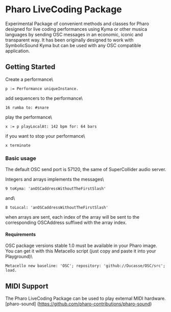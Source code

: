 # Pharo LiveCoding Package #

Experimental Package of convenient methods and classes for Pharo designed for live coding performances using Kyma
or other musica languages by sending OSC messages in an economic, iconic and transparent way.
It has been originally designed to work with SymbolicSound Kyma but can be used with any OSC compatible application.

## Getting Started ##
Create a performance\
```Smalltalk
p := Performance uniqueInstance.
```
add sequencers to the performance\
```Smalltalk
16 rumba to: #snare
```
play the performance\
```Smalltalk
x := p playLocalAt: 142 bpm for: 64 bars
```
if you want to stop your performance\
```Smalltalk
x terminate
```

### Basic usage ###
The default OSC send port is 57120, the same of SuperCollider audio server.

Integers and arrays implements the messages\
```Smalltalk
9 toKyma: 'anOSCaddressWithoutTheFirstSlash'
```
and\
``` Smalltalk
8 toLocal: 'anOSCaddressWithoutTheFirstSlash'
```
when arrays are sent, each index of the array will be sent to the corresponding OSCAddress suffixed with the array index.

#### Requirements ####

OSC package versions stable 1.0 must be available in your Pharo image. \
You can get it with this Metacello script (just copy and paste it into your Playground)\

``` Smalltalk
Metacello new baseline: 'OSC'; repository: 'github://Ducasse/OSC/src'; load.
```
## MIDI Support ##
The Pharo LiveCoding Package can be used to play external MIDI hardware. \
[pharo-sound] (https://github.com/pharo-contributions/pharo-sound)
